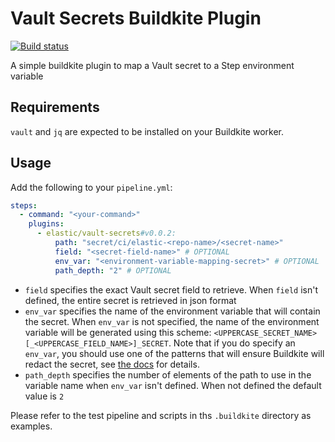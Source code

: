 # Vault Secrets Buildkite Plugin

[![Build status](https://badge.buildkite.com/d5246cdaa0cb57cb86f0de499111ee4b4a00ef78941af6ba84.svg)](https://buildkite.com/elastic/vault-secrets-buildkite-plugin)

A simple buildkite plugin to map a Vault secret to a Step environment variable

## Requirements

`vault` and `jq` are expected to be installed on your Buildkite worker.

## Usage

Add the following to your `pipeline.yml`:

```yml
steps:
  - command: "<your-command>"
    plugins:
      - elastic/vault-secrets#v0.0.2:
          path: "secret/ci/elastic-<repo-name>/<secret-name>"
          field: "<secret-field-name>" # OPTIONAL
          env_var: "<environment-variable-mapping-secret>" # OPTIONAL
          path_depth: "2" # OPTIONAL
```

- `field` specifies the exact Vault secret field to retrieve.
  When `field` isn't defined, the entire secret is retrieved in json format
- `env_var` specifies the name of the environment variable that will contain the secret.
  When `env_var` is not specified, the name of the environment variable will be generated
  using this scheme: `<UPPERCASE_SECRET_NAME>[_<UPPERCASE_FIELD_NAME>]_SECRET`. Note
  that if you do specify an `env_var`, you should use one of the patterns that will
  ensure Buildkite will redact the secret, see [the docs][0] for details.
- `path_depth` specifies the number of elements of the path to use in the variable name when
  `env_var` isn't defined. When not defined the default value is `2`

Please refer to the test pipeline and scripts in ths `.buildkite` directory as examples.

[0]: https://buildkite.com/docs/pipelines/managing-log-output#redacted-environment-variables
